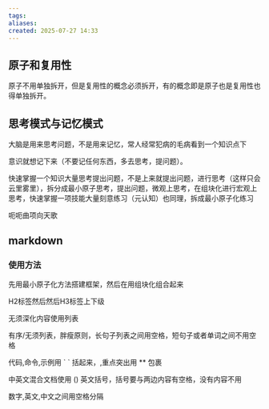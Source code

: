 ```yaml
---
tags: 
aliases: 
created: 2025-07-27 14:33
---
```

## 原子和复用性

原子不用单独拆开，但是复用性的概念必须拆开，有的概念即是原子也是复用性也得单独拆开。

## 思考模式与记忆模式

大脑是用来思考问题，不是用来记忆，常人经常犯病的毛病看到一个知识点下

意识就想记下来（不要记任何东西，多去思考，提问题）。


快速掌握一个知识大量思考提出问题，不是上来就提出问题，进行思考（这样只会云里雾里），拆分成最小原子思考，提出问题，微观上思考，在组块化进行宏观上思考，快速掌握一项技能大量刻意练习（元认知）也同理，拆成最小原子化练习

呃呃曲项向天歌                                                                 
## markdown

### 使用方法

先用最小原子化方法搭建框架，然后在用组块化组合起来

H2标签然后然后H3标签上下级

无须深化内容使用列表

有序/无须列表，胖瘦原则，长句子列表之间用空格，短句子或者单词之间不用空格

代码,命令,示例用 \` \` 括起来，,重点突出用 \*\* 包裹

中英文混合文档使用 () 英文括号，括号要与两边内容有空格，没有内容不用

数字,英文,中文之间用空格分隔
